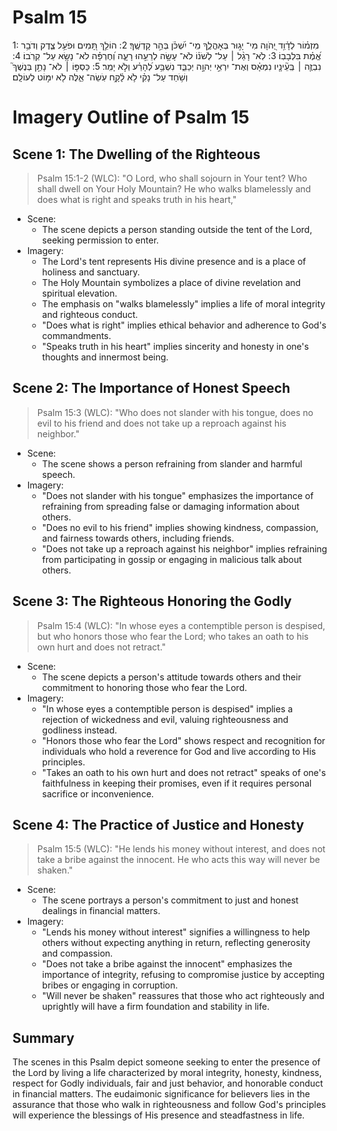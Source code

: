# Psalm 15
1: מִזְמ֗וֹר לְדָ֫וִ֥ד יְ֭הֹוָה מִי־ יָג֣וּר בְּאָהֳלֶ֑ךָ מִֽי־ יִ֝שְׁכֹּ֗ן בְּהַ֣ר קָדְשֶֽׁךָ׃
2: הוֹלֵ֣ךְ תָּ֭מִים וּפֹעֵ֥ל צֶ֑דֶק וְדֹבֵ֥ר אֱ֝מֶ֗ת בִּלְבָבֽוֹ׃
3: לֹֽא־ רָגַ֨ל ׀ עַל־ לְשֹׁנ֗וֹ לֹא־ עָשָׂ֣ה לְרֵעֵ֣הוּ רָעָ֑ה וְ֝חֶרְפָּ֗ה לֹא־ נָשָׂ֥א עַל־ קְרֹֽבוֹ׃
4: נִבְזֶ֤ה ׀ בְּֽעֵ֘ינָ֤יו נִמְאָ֗ס וְאֶת־ יִרְאֵ֣י יְהוָ֣ה יְכַבֵּ֑ד נִשְׁבַּ֥ע לְ֝הָרַ֗ע וְלֹ֣א יָמִֽר׃
5: כַּסְפּ֤וֹ ׀ לֹא־ נָתַ֣ן בְּנֶשֶׁךְ֮ וְשֹׁ֥חַד עַל־ נָקִ֗י לֹ֥א לָ֫קָ֥ח עֹֽשֵׂה־ אֵ֑לֶּה לֹ֖א יִמּ֣וֹט לְעוֹלָֽם׃

# Imagery Outline of Psalm 15

## Scene 1: The Dwelling of the Righteous

> Psalm 15:1-2 (WLC): "O Lord, who shall sojourn in Your tent? Who shall dwell on Your Holy Mountain? He who walks blamelessly and does what is right and speaks truth in his heart,"

- Scene:
  - The scene depicts a person standing outside the tent of the Lord, seeking permission to enter.
- Imagery:
  - The Lord's tent represents His divine presence and is a place of holiness and sanctuary.
  - The Holy Mountain symbolizes a place of divine revelation and spiritual elevation.
  - The emphasis on "walks blamelessly" implies a life of moral integrity and righteous conduct.
  - "Does what is right" implies ethical behavior and adherence to God's commandments.
  - "Speaks truth in his heart" implies sincerity and honesty in one's thoughts and innermost being.

## Scene 2: The Importance of Honest Speech

> Psalm 15:3 (WLC): "Who does not slander with his tongue, does no evil to his friend and does not take up a reproach against his neighbor."

- Scene:
  - The scene shows a person refraining from slander and harmful speech.
- Imagery:
  - "Does not slander with his tongue" emphasizes the importance of refraining from spreading false or damaging information about others.
  - "Does no evil to his friend" implies showing kindness, compassion, and fairness towards others, including friends.
  - "Does not take up a reproach against his neighbor" implies refraining from participating in gossip or engaging in malicious talk about others.

## Scene 3: The Righteous Honoring the Godly

> Psalm 15:4 (WLC): "In whose eyes a contemptible person is despised, but who honors those who fear the Lord; who takes an oath to his own hurt and does not retract."

- Scene:
  - The scene depicts a person's attitude towards others and their commitment to honoring those who fear the Lord.
- Imagery:
  - "In whose eyes a contemptible person is despised" implies a rejection of wickedness and evil, valuing righteousness and godliness instead.
  - "Honors those who fear the Lord" shows respect and recognition for individuals who hold a reverence for God and live according to His principles.
  - "Takes an oath to his own hurt and does not retract" speaks of one's faithfulness in keeping their promises, even if it requires personal sacrifice or inconvenience.

## Scene 4: The Practice of Justice and Honesty

> Psalm 15:5 (WLC): "He lends his money without interest, and does not take a bribe against the innocent. He who acts this way will never be shaken."

- Scene:
  - The scene portrays a person's commitment to just and honest dealings in financial matters.
- Imagery:
  - "Lends his money without interest" signifies a willingness to help others without expecting anything in return, reflecting generosity and compassion.
  - "Does not take a bribe against the innocent" emphasizes the importance of integrity, refusing to compromise justice by accepting bribes or engaging in corruption.
  - "Will never be shaken" reassures that those who act righteously and uprightly will have a firm foundation and stability in life.

## Summary

The scenes in this Psalm depict someone seeking to enter the presence of the Lord by living a life characterized by moral integrity, honesty, kindness, respect for Godly individuals, fair and just behavior, and honorable conduct in financial matters. The eudaimonic significance for believers lies in the assurance that those who walk in righteousness and follow God's principles will experience the blessings of His presence and steadfastness in life.